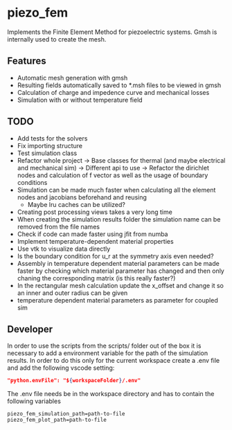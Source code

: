 # piezo_fem

Implements the Finite Element Method for piezoelectric systems.
Gmsh is internally used to create the mesh.

## Features
- Automatic mesh generation with gmsh
- Resulting fields automatically saved to *.msh files to be viewed in gmsh
- Calculation of charge and impedence curve and mechanical losses
- Simulation with or without temperature field

## TODO
- Add tests for the solvers
- Fix importing structure
- Test simulation class
- Refactor whole project -> Base classes for thermal (and
maybe electrical and mechanical sim)
    -> Different api to use
    -> Refactor the dirichlet nodes and calculation of f vector as well
        as the usage of boundary conditions
- Simulation can be made much faster when calculating all the element nodes and
    jacobians beforehand and reusing
    - Maybe lru caches can be utilized?
- Creating post processing views takes a very long time
- When creating the simulation results folder the simulation name can be
removed from the file names
- Check if code can made faster using jfit from numba
- Implement temperature-dependent material properties
- Use vtk to visualize data directly
- Is the boundary condition for u_r at the symmetry axis even needed?
- Assembly in temperature dependent material parameters can be made faster by
  checking which material parameter has changed and then only chaning the
  corresponding matrix (is this really faster?)
- In the rectangular mesh calculation update the x_offset and change it so an
  inner and outer radius can be given
- temperature dependent material parameters as parameter for coupled sim

## Developer

In order to use the scripts from the scripts/ folder out of the box it is
necessary to add a environment variable for the path of the simulation results.
In order to do this only for the current workspace create a .env file
and add the following vscode setting:
```json
"python.envFile": "${workspaceFolder}/.env"
```
The .env file needs be in the workspace directory and has to contain the following variables
```
piezo_fem_simulation_path=path-to-file
piezo_fem_plot_path=path-to-file
```
